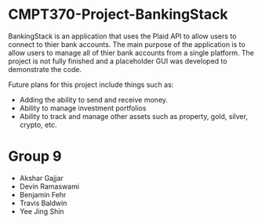 # CMPT370-Project-BankingStack

BankingStack is an application that uses the Plaid API to allow users to connect to thier bank accounts.
The main purpose of the application is to allow users to manage all of thier bank accounts from a single platform.
The project is not fully finished and a placeholder GUI was developed to demonstrate the code.

Future plans for this project include things such as:
- Adding the ability to send and receive money.
- Ability to manage investment portfolios
- Ability to track and manage other assets such as property, gold, silver, crypto, etc.

# Group 9

- Akshar Gajjar
- Devin Ramaswami
- Benjamin Fehr
- Travis Baldwin
- Yee Jing Shin
